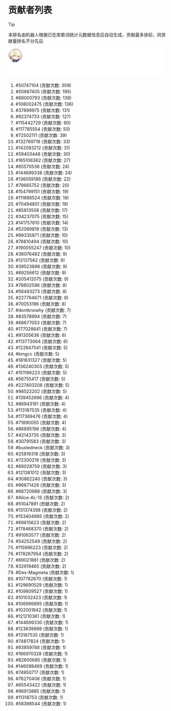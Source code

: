 # 贡献者列表

> [!TIP]
> 本排名由机器人根据已在库歌词统计元数据信息后自动生成，贡献最多排前，同贡献量排名不分先后

![贡献者头像画廊](./CONTRIBUTORS.svg)

1. #50747104 (贡献次数: 309)
2. #50987405 (贡献次数: 195)
3. #68000793 (贡献次数: 138)
4. #108002475 (贡献次数: 136)
5. #37899975 (贡献次数: 131)
6. #92374733 (贡献次数: 127)
7. #115442729 (贡献次数: 90)
8. #117785554 (贡献次数: 50)
9. #72502111 (贡献次数: 39)
10. #132769718 (贡献次数: 33)
11. #142093212 (贡献次数: 31)
12. #59403448 (贡献次数: 30)
13. #165106362 (贡献次数: 27)
14. #65570536 (贡献次数: 24)
15. #144699338 (贡献次数: 24)
16. #136059186 (贡献次数: 22)
17. #79665752 (贡献次数: 20)
18. #154799151 (贡献次数: 19)
19. #111688524 (贡献次数: 19)
20. #70494801 (贡献次数: 19)
21. #85813508 (贡献次数: 17)
22. #34237075 (贡献次数: 15)
23. #141757610 (贡献次数: 14)
24. #52089819 (贡献次数: 13)
25. #99335871 (贡献次数: 10)
26. #76810494 (贡献次数: 10)
27. #190055247 (贡献次数: 10)
28. #36076482 (贡献次数: 9)
29. #12137562 (贡献次数: 9)
30. #39523898 (贡献次数: 9)
31. #69256612 (贡献次数: 9)
32. #205412075 (贡献次数: 9)
33. #78802596 (贡献次数: 8)
34. #56493273 (贡献次数: 8)
35. #227764671 (贡献次数: 8)
36. #70053196 (贡献次数: 8)
37. #dontknowhy (贡献次数: 7)
38. #83578994 (贡献次数: 7)
39. #68677053 (贡献次数: 7)
40. #177028641 (贡献次数: 7)
41. #91305636 (贡献次数: 6)
42. #113773064 (贡献次数: 6)
43. #122847541 (贡献次数: 5)
44. #kmgcc (贡献次数: 5)
45. #181631327 (贡献次数: 5)
46. #136240303 (贡献次数: 5)
47. #151196223 (贡献次数: 5)
48. #56755417 (贡献次数: 5)
49. #227403208 (贡献次数: 5)
50. #98522202 (贡献次数: 5)
51. #139452696 (贡献次数: 4)
52. #86943191 (贡献次数: 4)
53. #113187535 (贡献次数: 4)
54. #117369476 (贡献次数: 4)
55. #71890055 (贡献次数: 4)
56. #86895196 (贡献次数: 4)
57. #42143735 (贡献次数: 3)
58. #30791583 (贡献次数: 3)
59. #bustedneck (贡献次数: 3)
60. #25819318 (贡献次数: 3)
61. #72300219 (贡献次数: 3)
62. #69028759 (贡献次数: 3)
63. #121381012 (贡献次数: 3)
64. #30862240 (贡献次数: 3)
65. #96671426 (贡献次数: 3)
66. #68720986 (贡献次数: 3)
67. #Alice-AL-1S (贡献次数: 2)
68. #51047891 (贡献次数: 2)
69. #131374398 (贡献次数: 2)
70. #153404985 (贡献次数: 2)
71. #69615623 (贡献次数: 2)
72. #178468370 (贡献次数: 2)
73. #91063577 (贡献次数: 2)
74. #54252549 (贡献次数: 2)
75. #115996223 (贡献次数: 2)
76. #178267954 (贡献次数: 2)
77. #69021881 (贡献次数: 2)
78. #32919465 (贡献次数: 2)
79. #Des-Magmeta (贡献次数: 1)
80. #107782670 (贡献次数: 1)
81. #129690529 (贡献次数: 1)
82. #109809527 (贡献次数: 1)
83. #101032423 (贡献次数: 1)
84. #106996695 (贡献次数: 1)
85. #102001942 (贡献次数: 1)
86. #121210361 (贡献次数: 1)
87. #144699330 (贡献次数: 1)
88. #123639898 (贡献次数: 1)
89. #13187535 (贡献次数: 1)
90. #74817824 (贡献次数: 1)
91. #93859788 (贡献次数: 1)
92. #166970328 (贡献次数: 1)
93. #82600685 (贡献次数: 1)
94. #146098469 (贡献次数: 1)
95. #74950717 (贡献次数: 1)
96. #76270408 (贡献次数: 1)
97. #65543422 (贡献次数: 1)
98. #96913885 (贡献次数: 1)
99. #11318753 (贡献次数: 1)
100. #58398544 (贡献次数: 1)
